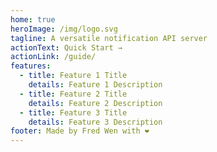 ```yaml
---
home: true
heroImage: /img/logo.svg
tagline: A versatile notification API server
actionText: Quick Start →
actionLink: /guide/
features:
  - title: Feature 1 Title
    details: Feature 1 Description
  - title: Feature 2 Title
    details: Feature 2 Description
  - title: Feature 3 Title
    details: Feature 3 Description
footer: Made by Fred Wen with ❤️
---
```

